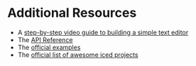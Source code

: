 # Additional Resources

- A [step-by-step video guide to building a simple text editor](https://www.youtube.com/watch?v=gcBJ7cPSALo)
- The [API Reference](https://docs.iced.rs/iced/)
- The [official examples](https://github.com/iced-rs/iced/tree/master/examples)
- The [official list of awesome iced projects](https://github.com/iced-rs/awesome-iced)